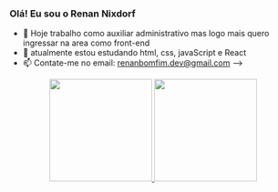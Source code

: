 ### Olá! Eu sou o Renan Nixdorf 

- 🔭 Hoje trabalho como auxiliar administrativo mas logo mais quero ingressar na area como front-end
- 🌱 atualmente estou estudando html, css, javaScript e React
- 📫 Contate-me no email: renanbomfim.dev@gmail.com
-->
<div align="center">
  <a href="https://github.com/renan-66">
  <img height="180em" src="https://github-readme-stats.vercel.app/api?username=renan-66&show_icons=true&theme=dark&include_all_commits=true&count_private=true"/>
  <img height="180em" src="https://github-readme-stats.vercel.app/api/top-langs/?username=renan-66&layout=compact&langs_count=7&theme=dark"/>
</div>
